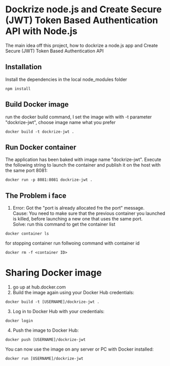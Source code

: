 Dockrize node.js and Create Secure (JWT) Token Based Authentication API with Node.js
=============

The main idea off this project, how to dockrize a node.js app and Create Secure (JWT) Token Based Authentication API


Installation
-----------
Install the dependencies in the local node_modules folder
```
npm install
```
Build Docker image
------------------
run the docker build command, I set the image with with -t parameter "dockrize-jwt", choose image name what you prefer
```
docker build -t dockrize-jwt .
```
Run Docker container
--------------------
The application has been baked with image name "dockrize-jwt". Execute the following string to launch the container and publish it on the host with the same port 8081:
```
docker run -p 8081:8081 dockrize-jwt .
```
The Problem i face
------
1. Error: Got the "port is already allocated fre the port" message. <br>
   Cause: You need to make sure that the previous container you launched is killed, before launching a new one that uses the same port.
   <br>
   Solve:  run this command to get the container list
```
docker container ls
```
for stopping container run follwoing command with container id
```
docker rm -f <container ID>
```

Sharing Docker image
===================
1. go up at hub.docker.com
2. Build the image again using your Docker Hub credentials:
```
docker build -t [USERNAME]/dockrize-jwt .
```
3. Log in to Docker Hub with your credentials:
```
docker login
```
4. Push the image to Docker Hub:
```
docker push [USERNAME]/dockrize-jwt
```

You can now use the image on any server or PC with Docker installed:

```
docker run [USERNAME]/dockrize-jwt
```
